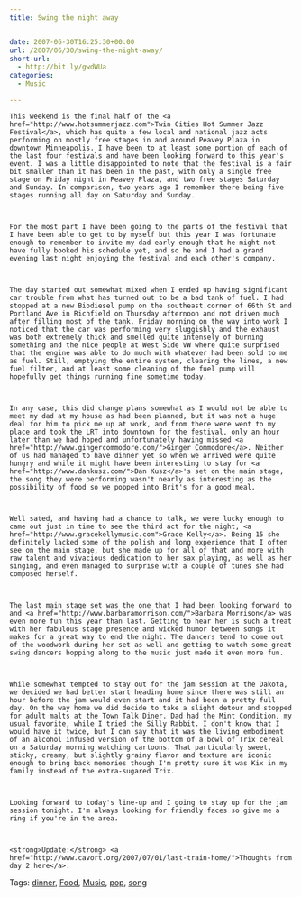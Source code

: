 ```yaml
---
title: Swing the night away


date: 2007-06-30T16:25:30+00:00
url: /2007/06/30/swing-the-night-away/
short-url:
  - http://bit.ly/gwdWUa
categories:
  - Music

---
```

<div class='microid-mailto+http:sha1:1705bb08f7f9d8ab21eb2f78bd7f27efc3b403f2'>
  
    This weekend is the final half of the <a href="http://www.hotsummerjazz.com">Twin Cities Hot Summer Jazz Festival</a>, which has quite a few local and national jazz acts performing on mostly free stages in and around Peavey Plaza in downtown Minneapolis. I have been to at least some portion of each of the last four festivals and have been looking forward to this year's event. I was a little disappointed to note that the festival is a fair bit smaller than it has been in the past, with only a single free stage on Friday night in Peavey Plaza, and two free stages Saturday and Sunday. In comparison, two years ago I remember there being five stages running all day on Saturday and Sunday.
  
  
  
    For the most part I have been going to the parts of the festival that I have been able to get to by myself but this year I was fortunate enough to remember to invite my dad early enough that he might not have fully booked his schedule yet, and so he and I had a grand evening last night enjoying the festival and each other's company.
  
  
  
    The day started out somewhat mixed when I ended up having significant car trouble from what has turned out to be a bad tank of fuel. I had stopped at a new Biodiesel pump on the southeast corner of 66th St and Portland Ave in Richfield on Thursday afternoon and not driven much after filling most of the tank. Friday morning on the way into work I noticed that the car was performing very sluggishly and the exhaust was both extremely thick and smelled quite intensely of burning something and the nice people at West Side VW where quite surprised that the engine was able to do much with whatever had been sold to me as fuel. Still, emptying the entire system, clearing the lines, a new fuel filter, and at least some cleaning of the fuel pump will hopefully get things running fine sometime today.
  
  
  
    In any case, this did change plans somewhat as I would not be able to meet my dad at my house as had been planned, but it was not a huge deal for him to pick me up at work, and from there were went to my place and took the LRT into downtown for the festival, only an hour later than we had hoped and unfortunately having missed <a href="http://www.gingercommodore.com/">Ginger Commodore</a>. Neither of us had managed to have dinner yet so when we arrived were quite hungry and while it might have been interesting to stay for <a href="http://www.dankusz.com/">Dan Kusz</a>'s set on the main stage, the song they were performing wasn't nearly as interesting as the possibility of food so we popped into Brit's for a good meal.
  
  
  
    Well sated, and having had a chance to talk, we were lucky enough to came out just in time to see the third act for the night, <a href="http://www.gracekellymusic.com">Grace Kelly</a>. Being 15 she definitely lacked some of the polish and long experience that I often see on the main stage, but she made up for all of that and more with raw talent and vivacious dedication to her sax playing, as well as her singing, and even managed to surprise with a couple of tunes she had composed herself.
  
  
  
    The last main stage set was the one that I had been looking forward to and <a href="http://www.barbaramorrison.com/">Barbara Morrison</a> was even more fun this year than last. Getting to hear her is such a treat with her fabulous stage presence and wicked humor between songs it makes for a great way to end the night. The dancers tend to come out of the woodwork during her set as well and getting to watch some great swing dancers bopping along to the music just made it even more fun.
  
  
  
    While somewhat tempted to stay out for the jam session at the Dakota, we decided we had better start heading home since there was still an hour before the jam would even start and it had been a pretty full day. On the way home we did decide to take a slight detour and stopped for adult malts at the Town Talk Diner. Dad had the Mint Condition, my usual favorite, while I tried the Silly Rabbit. I don't know that I would have it twice, but I can say that it was the living embodiment of an alcohol infused version of the bottom of a bowl of Trix cereal on a Saturday morning watching cartoons. That particularly sweet, sticky, creamy, but slightly grainy flavor and texture are iconic enough to bring back memories though I'm pretty sure it was Kix in my family instead of the extra-sugared Trix.
  
  
  
    Looking forward to today's line-up and I going to stay up for the jam session tonight. I'm always looking for friendly faces so give me a ring if you're in the area.
  
  
  
    <strong>Update:</strong> <a href="http://www.cavort.org/2007/07/01/last-train-home/">Thoughts from day 2 here</a>.
  
</div>

<div class="st-post-tags">
  Tags: <a href="http://www.cavort.org/tag/dinner/" title="dinner" rel="tag">dinner</a>, <a href="http://www.cavort.org/tag/food/" title="Food" rel="tag">Food</a>, <a href="http://www.cavort.org/tag/music/" title="Music" rel="tag">Music</a>, <a href="http://www.cavort.org/tag/pop/" title="pop" rel="tag">pop</a>, <a href="http://www.cavort.org/tag/song/" title="song" rel="tag">song</a><br />
</div>